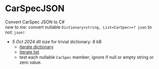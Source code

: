 # CarSpecJSON
 Convert CarSpec JSON to C#  
	*new to me*: convert nullable `Dictionary<string, List<CarSpec>>? json` to not:  `json!`
- *5 Oct 2024*  dll size for trivial dictionary:  8 kB
    - [iterate dictionary](https://code-maze.com/csharp-iterate-through-dictionary/)
    - [iterate list](https://www.tutorialsteacher.com/articles/foreach-loop-in-csharp)  
	- test each nullable `CarSpec` member; ignore if null or empty string or zero value.

